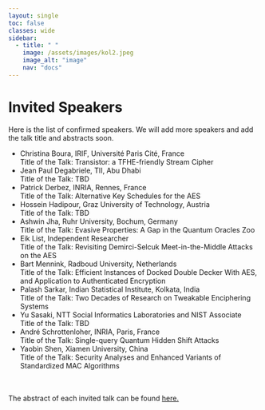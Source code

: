 ```yaml
---
layout: single
toc: false
classes: wide
sidebar:  
  - title: " "   
    image: /assets/images/kol2.jpeg
    image_alt: "image"
    nav: "docs"
---
```


# Invited Speakers

Here is the list of confirmed speakers. We will add more speakers and add the talk title and abstracts soon. <br>

<ul>
<li>Christina Boura, IRIF, Université Paris Cité, France <br> Title of the Talk: Transistor: a TFHE-friendly Stream Cipher
</li>
<li>Jean Paul Degabriele, TII, Abu Dhabi <br> Title of the Talk: TBD</li>
<li>Patrick Derbez, INRIA, Rennes, France <br> Title of the Talk: Alternative Key Schedules for the AES</li>
<li>Hossein Hadipour, Graz University of Technology, Austria <br> Title of the Talk: TBD</li>
<li>Ashwin Jha, Ruhr University, Bochum, Germany <br> Title of the Talk: Evasive Properties: A Gap in the Quantum Oracles Zoo</li>
<li>Eik List, Independent Researcher <br> Title of the Talk: Revisiting Demirci-Selcuk Meet-in-the-Middle Attacks on the AES</li>
<li>Bart Mennink, Radboud University, Netherlands <br> Title of the Talk: Efficient Instances of Docked Double Decker With AES, and
Application to Authenticated Encryption</li>
<li>Palash Sarkar, Indian Statistical Institute, Kolkata, India <br> Title of the Talk: Two Decades of Research on Tweakable Enciphering Systems</li>
<li>Yu Sasaki, NTT Social Informatics Laboratories and NIST Associate <br> Title of the Talk: TBD</li>
<li>André Schrottenloher, INRIA, Paris, France <br> Title of the Talk: Single-query Quantum Hidden Shift Attacks</li>
<li>Yaobin Shen, Xiamen University, China <br> Title of the Talk: Security Analyses and Enhanced Variants of Standardized MAC
Algorithms</li>
</ul><br><br>
The abstract of each invited talk can be found <a href="https://www.tcgcrest.org/wp-content/uploads/2024/11/abstract_ASK.pdf">here.</a>
